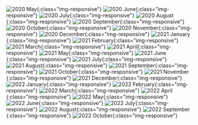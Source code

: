 ![2020 May](/humblebundle/HB_2020_05.png){:class="img-responsive"}
![2020 June](/humblebundle/HB_2020_06.png){:class="img-responsive"}
![2020 July](/humblebundle/HB_2020_07.png){:class="img-responsive"}
![2020 August](/humblebundle/HB_2020_08.png){:class="img-responsive"}
![2020 September](/humblebundle/HB_2020_09.png){:class="img-responsive"}
![2020 October](humblebundle/HB_2020_10.png){:class="img-responsive"}
![2020 November](/humblebundle/HB_2020_11.png){:class="img-responsive"}
![2020 December](/humblebundle/HB_2020_12.png){:class="img-responsive"}
![2021 January](/humblebundle/HB_2021_01.png){:class="img-responsive"}
![2021 February](/humblebundle/HB_2021_02.png){:class="img-responsive"}
![2021 March](/humblebundle/HB_2021_03.png){:class="img-responsive"}
![2021 April](/humblebundle/HB_2021_04.png){:class="img-responsive"}
![2021 May](/humblebundle/HB_2021_05.png){:class="img-responsive"}
![2021 June](/humblebundle/HB_2021_06.png){:class="img-responsive"}
![2021 July](/humblebundle/HB_2021_07.png){:class="img-responsive"}
![2021 August](/humblebundle/HB_2021_08.png){:class="img-responsive"}
![2021 September](/humblebundle/HB_2021_09.png){:class="img-responsive"}
![2021 October](humblebundle/HB_2021_10.png){:class="img-responsive"}
![2021 November](/humblebundle/HB_2021_11.png){:class="img-responsive"}
![2021 December](/humblebundle/HB_2021_12.png){:class="img-responsive"}
![2022 January](/humblebundle/HB_2022_01.png){:class="img-responsive"}
![2022 February](/humblebundle/HB_2022_02.png){:class="img-responsive"}
![2022 March](/humblebundle/HB_2022_03.png){:class="img-responsive"}
![2022 April](/humblebundle/HB_2022_04.png){:class="img-responsive"}
![2022 May](/humblebundle/HB_2022_05.png){:class="img-responsive"}
![2022 June](/humblebundle/HB_2022_06.png){:class="img-responsive"}
![2022 July](/humblebundle/HB_2022_07.png){:class="img-responsive"}
![2022 August](/humblebundle/HB_2022_08.png){:class="img-responsive"}
![2022 September](/humblebundle/HB_2022_09.png){:class="img-responsive"}
![2022 October](humblebundle/HB_2022_10.png){:class="img-responsive"}
